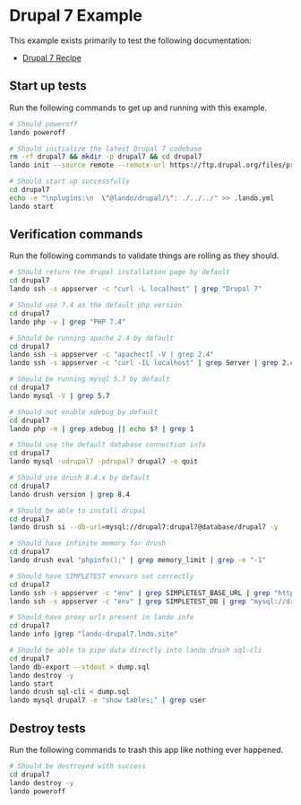 Drupal 7 Example
================

This example exists primarily to test the following documentation:

* [Drupal 7 Recipe](https://docs.devwithlando.io/tutorials/drupal7.html)

Start up tests
--------------

Run the following commands to get up and running with this example.

```bash
# Should poweroff
lando poweroff

# Should initialize the latest Drupal 7 codebase
rm -rf drupal7 && mkdir -p drupal7 && cd drupal7
lando init --source remote --remote-url https://ftp.drupal.org/files/projects/drupal-7.71.tar.gz --remote-options="--strip-components 1" --recipe drupal7 --webroot . --name lando-drupal7 --option drush="^8"

# Should start up successfully
cd drupal7
echo -e "\nplugins:\n  \"@lando/drupal/\": ./../../" >> .lando.yml
lando start
```

Verification commands
---------------------

Run the following commands to validate things are rolling as they should.

```bash
# Should return the drupal installation page by default
cd drupal7
lando ssh -s appserver -c "curl -L localhost" | grep "Drupal 7"

# Should use 7.4 as the default php version
cd drupal7
lando php -v | grep "PHP 7.4"

# Should be running apache 2.4 by default
cd drupal7
lando ssh -s appserver -c "apachectl -V | grep 2.4"
lando ssh -s appserver -c "curl -IL localhost" | grep Server | grep 2.4

# Should be running mysql 5.7 by default
cd drupal7
lando mysql -V | grep 5.7

# Should not enable xdebug by default
cd drupal7
lando php -m | grep xdebug || echo $? | grep 1

# Should use the default database connection info
cd drupal7
lando mysql -udrupal7 -pdrupal7 drupal7 -e quit

# Should use drush 8.4.x by default
cd drupal7
lando drush version | grep 8.4

# Should be able to install drupal
cd drupal7
lando drush si --db-url=mysql://drupal7:drupal7@database/drupal7 -y

# Should have infinite memory for drush
cd drupal7
lando drush eval "phpinfo();" | grep memory_limit | grep -e "-1"

# Should have SIMPLETEST envvars set correctly
cd drupal7
lando ssh -s appserver -c "env" | grep SIMPLETEST_BASE_URL | grep "https://appserver"
lando ssh -s appserver -c "env" | grep SIMPLETEST_DB | grep "mysql://drupal7:drupal7@database/drupal7"

# Should have proxy urls present in lando info
cd drupal7
lando info |grep "lando-drupal7.lndo.site"

# Should be able to pipe data directly into lando drush sql-cli
cd drupal7
lando db-export --stdout > dump.sql
lando destroy -y
lando start
lando drush sql-cli < dump.sql
lando mysql drupal7 -e "show tables;" | grep user
```

Destroy tests
-------------

Run the following commands to trash this app like nothing ever happened.

```bash
# Should be destroyed with success
cd drupal7
lando destroy -y
lando poweroff
```
